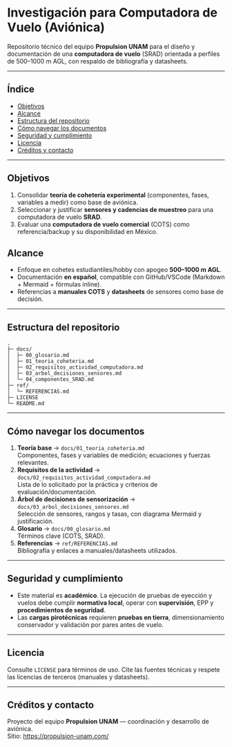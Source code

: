# Investigación para Computadora de Vuelo (Aviónica)
Repositorio técnico del equipo **Propulsion UNAM** para el diseño y documentación de una **computadora de vuelo** (SRAD) orientada a perfiles de 500–1000 m AGL, con respaldo de bibliografía y datasheets.

---

## Índice
- [Objetivos](#objetivos)
- [Alcance](#alcance)
- [Estructura del repositorio](#estructura-del-repositorio)
- [Cómo navegar los documentos](#cómo-navegar-los-documentos)
- [Seguridad y cumplimiento](#seguridad-y-cumplimiento)
- [Licencia](#licencia)
- [Créditos y contacto](#créditos-y-contacto)

---

## Objetivos
1. Consolidar **teoría de cohetería experimental** (componentes, fases, variables a medir) como base de aviónica.  
2. Seleccionar y justificar **sensores y cadencias de muestreo** para una computadora de vuelo **SRAD**.  
3. Evaluar una **computadora de vuelo comercial** (COTS) como referencia/backup y su disponibilidad en México.  

## Alcance
- Enfoque en cohetes estudiantiles/hobby con apogeo **500–1000 m AGL**.  
- Documentación **en español**, compatible con GitHub/VSCode (Markdown + Mermaid + fórmulas inline).  
- Referencias a **manuales COTS** y **datasheets** de sensores como base de decisión.

---

## Estructura del repositorio
```
.
├─ docs/
│  ├─ 00_glosario.md
│  ├─ 01_teoria_coheteria.md
│  ├─ 02_requisitos_actividad_computadora.md
│  ├─ 03_arbol_decisiones_sensores.md
│  └─ 04_componentes_SRAD.md
├─ ref/
│  └─ REFERENCIAS.md
├─ LICENSE
└─ README.md
```

---

## Cómo navegar los documentos
1. **Teoría base** → `docs/01_teoria_coheteria.md`  
   Componentes, fases y variables de medición; ecuaciones y fuerzas relevantes.
2. **Requisitos de la actividad** → `docs/02_requisitos_actividad_computadora.md`  
   Lista de lo solicitado por la práctica y criterios de evaluación/documentación.
3. **Árbol de decisiones de sensorización** → `docs/03_arbol_decisiones_sensores.md`  
   Selección de sensores, rangos y tasas, con diagrama Mermaid y justificación.
4. **Glosario** → `docs/00_glosario.md`  
   Términos clave (COTS, SRAD).
5. **Referencias** → `ref/REFERENCIAS.md`  
   Bibliografía y enlaces a manuales/datasheets utilizados.
---

## Seguridad y cumplimiento
- Este material es **académico**. La ejecución de pruebas de eyección y vuelos debe cumplir **normativa local**, operar con **supervisión**, EPP y **procedimientos de seguridad**.  
- Las **cargas pirotécnicas** requieren **pruebas en tierra**, dimensionamiento conservador y validación por pares antes de vuelo.

---

## Licencia
Consulte `LICENSE` para términos de uso. Cite las fuentes técnicas y respete las licencias de terceros (manuales y datasheets).

---

## Créditos y contacto
Proyecto del equipo **Propulsion UNAM** — coordinación y desarrollo de aviónica.  
Sitio: https://propulsion-unam.com/

